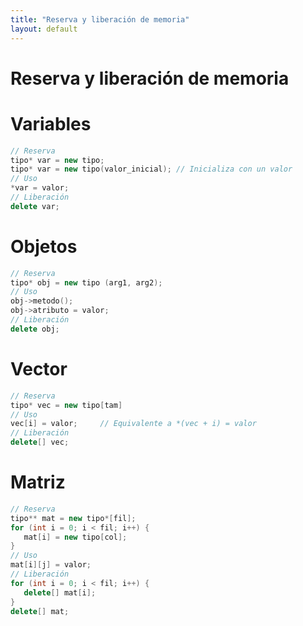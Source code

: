 ```yaml
---
title: "Reserva y liberación de memoria"
layout: default
---
```


# **Reserva y liberación de memoria**

# Variables
```cpp
// Reserva
tipo* var = new tipo;
tipo* var = new tipo(valor_inicial); // Inicializa con un valor
// Uso
*var = valor;
// Liberación
delete var;
```

# Objetos
```cpp
// Reserva
tipo* obj = new tipo (arg1, arg2);
// Uso
obj->metodo();
obj->atributo = valor;
// Liberación
delete obj;
```

# Vector
```cpp
// Reserva
tipo* vec = new tipo[tam]
// Uso
vec[i] = valor;     // Equivalente a *(vec + i) = valor
// Liberación
delete[] vec;
```

# Matriz
```cpp
// Reserva
tipo** mat = new tipo*[fil];
for (int i = 0; i < fil; i++) {
   mat[i] = new tipo[col];
}
// Uso
mat[i][j] = valor;
// Liberación
for (int i = 0; i < fil; i++) {
   delete[] mat[i];
}
delete[] mat;
```